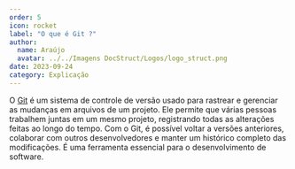```yaml
---
order: 5
icon: rocket
label: "O que é Git ?"
author:
  name: Araújo
  avatar: ../../Imagens DocStruct/Logos/logo_struct.png
date: 2023-09-24
category: Explicação
---
```


O [Git](https://git-scm.com/) é um sistema de controle de versão usado para rastrear e gerenciar as mudanças em arquivos de um projeto. Ele permite que várias pessoas trabalhem juntas em um mesmo projeto, registrando todas as alterações feitas ao longo do tempo. Com o Git, é possível voltar a versões anteriores, colaborar com outros desenvolvedores e manter um histórico completo das modificações. É uma ferramenta essencial para o desenvolvimento de software.